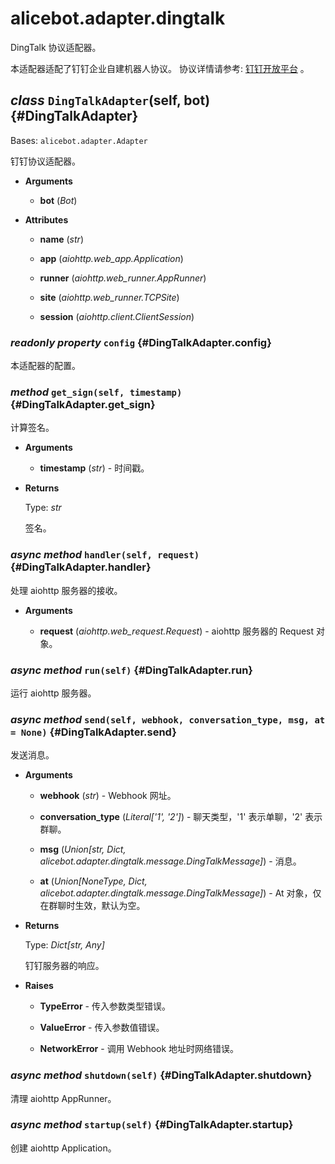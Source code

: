 # alicebot.adapter.dingtalk

DingTalk 协议适配器。

本适配器适配了钉钉企业自建机器人协议。
协议详情请参考: [钉钉开放平台](https://developers.dingtalk.com/document/robots/robot-overview) 。

## *class* `DingTalkAdapter`(self, bot) {#DingTalkAdapter}

Bases: `alicebot.adapter.Adapter`

钉钉协议适配器。

- **Arguments**

  - **bot** (*Bot*)

- **Attributes**

  - **name** (*str*)

  - **app** (*aiohttp.web_app.Application*)

  - **runner** (*aiohttp.web_runner.AppRunner*)

  - **site** (*aiohttp.web_runner.TCPSite*)

  - **session** (*aiohttp.client.ClientSession*)

### *readonly property* `config` {#DingTalkAdapter.config}

本适配器的配置。

### *method* `get_sign(self, timestamp)` {#DingTalkAdapter.get_sign}

计算签名。

- **Arguments**

  - **timestamp** (*str*) - 时间戳。

- **Returns**

  Type: *str*

  签名。

### *async method* `handler(self, request)` {#DingTalkAdapter.handler}

处理 aiohttp 服务器的接收。

- **Arguments**

  - **request** (*aiohttp.web_request.Request*) - aiohttp 服务器的 Request 对象。

### *async method* `run(self)` {#DingTalkAdapter.run}

运行 aiohttp 服务器。

### *async method* `send(self, webhook, conversation_type, msg, at = None)` {#DingTalkAdapter.send}

发送消息。

- **Arguments**

  - **webhook** (*str*) - Webhook 网址。

  - **conversation_type** (*Literal['1', '2']*) - 聊天类型，'1' 表示单聊，'2' 表示群聊。

  - **msg** (*Union[str, Dict, alicebot.adapter.dingtalk.message.DingTalkMessage]*) - 消息。

  - **at** (*Union[NoneType, Dict, alicebot.adapter.dingtalk.message.DingTalkMessage]*) - At 对象，仅在群聊时生效，默认为空。

- **Returns**

  Type: *Dict[str, Any]*

  钉钉服务器的响应。

- **Raises**

  - **TypeError** - 传入参数类型错误。

  - **ValueError** - 传入参数值错误。

  - **NetworkError** - 调用 Webhook 地址时网络错误。

### *async method* `shutdown(self)` {#DingTalkAdapter.shutdown}

清理 aiohttp AppRunner。

### *async method* `startup(self)` {#DingTalkAdapter.startup}

创建 aiohttp Application。